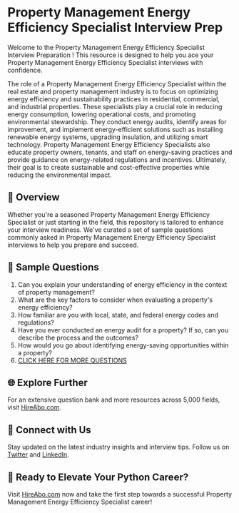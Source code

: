 # Property Management Energy Efficiency Specialist Interview Prep

Welcome to the Property Management Energy Efficiency Specialist Interview Preparation ! This resource is designed to help you ace your Property Management Energy Efficiency Specialist interviews with confidence.

The role of a Property Management Energy Efficiency Specialist within the real estate and property management industry is to focus on optimizing energy efficiency and sustainability practices in residential, commercial, and industrial properties. These specialists play a crucial role in reducing energy consumption, lowering operational costs, and promoting environmental stewardship. They conduct energy audits, identify areas for improvement, and implement energy-efficient solutions such as installing renewable energy systems, upgrading insulation, and utilizing smart technology. Property Management Energy Efficiency Specialists also educate property owners, tenants, and staff on energy-saving practices and provide guidance on energy-related regulations and incentives. Ultimately, their goal is to create sustainable and cost-effective properties while reducing the environmental impact.

## 🚀 Overview

Whether you're a seasoned Property Management Energy Efficiency Specialist or just starting in the field, this repository is tailored to enhance your interview readiness. We've curated a set of sample questions commonly asked in Property Management Energy Efficiency Specialist interviews to help you prepare and succeed.

## 📝 Sample Questions

1. Can you explain your understanding of energy efficiency in the context of property management?
2. What are the key factors to consider when evaluating a property's energy efficiency?
3. How familiar are you with local, state, and federal energy codes and regulations?
4. Have you ever conducted an energy audit for a property? If so, can you describe the process and the outcomes?
5. How would you go about identifying energy-saving opportunities within a property?
6. [CLICK HERE FOR MORE QUESTIONS](https://hireabo.com/job/21_1_40/Property%20Management%20Energy%20Efficiency%20Specialist)

## 🌐 Explore Further

For an extensive question bank and more resources across 5,000 fields, visit [HireAbo.com](https://www.hireabo.com).

## 📱 Connect with Us

Stay updated on the latest industry insights and interview tips. Follow us on [Twitter](https://twitter.com/hireabo) and [LinkedIn](https://www.linkedin.com/in/hire-abo-3609972a8/).

## 🚀 Ready to Elevate Your Python Career?

Visit [HireAbo.com](https://www.hireabo.com) now and take the first step towards a successful Property Management Energy Efficiency Specialist career!